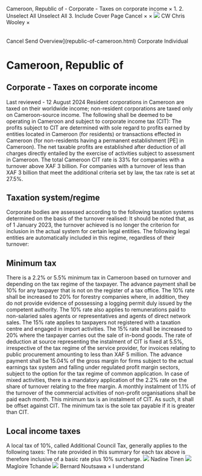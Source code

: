 Cameroon, Republic of - Corporate - Taxes on corporate income
×
1.
2.
Unselect All
Unselect All
3.
Include Cover Page
Cancel
×
×
![](-/media/world-wide-tax-summaries/attachments/global---chris-wooley.ashx%3Frev=ac5e5f3223b34096b1afc2a6009c7320&revision=ac5e5f32-23b3-4096-b1af-c2a6009c7320&hash=859B7ADC84DC2CBEC9760E9E6EE7DE6D0A8BFCDF)
CW
Chris Wooley
×
######
Cancel
Send
Overview](republic-of-cameroon.html)
Corporate
Individual
# Cameroon, Republic of
## Corporate - Taxes on corporate income
Last reviewed - 12 August 2024
Resident corporations in Cameroon are taxed on their worldwide income; non-resident corporations are taxed only on Cameroon-source income.
The following shall be deemed to be operating in Cameroon and subject to corporate income tax (CIT):
The profits subject to CIT are determined with sole regard to profits earned by entities located in Cameroon (for residents) or transactions effected in Cameroon (for non-residents having a permanent establishment [PE] in Cameroon).
The net taxable profits are established after deduction of all charges directly entailed by the exercise of activities subject to assessment in Cameroon.
The total Cameroon CIT rate is 33% for companies with a turnover above XAF 3 billion. For companies with a turnover of less than XAF 3 billion that meet the additional criteria set by law, the tax rate is set at 27.5%.
## Taxation system/regime
Corporate bodies are assessed according to the following taxation systems determined on the basis of the turnover realised:
It should be noted that, as of 1 January 2023, the turnover achieved is no longer the criterion for inclusion in the actual system for certain legal entities. The following legal entities are automatically included in this regime, regardless of their turnover:
## Minimum tax
There is a 2.2% or 5.5% minimum tax in Cameroon based on turnover and depending on the tax regime of the taxpayer. The advance payment shall be 10% for any taxpayer that is not on the register of a tax office. The 10% rate shall be increased to 20% for forestry companies where, in addition, they do not provide evidence of possessing a logging permit duly issued by the competent authority.
The 10% rate also applies to remunerations paid to non-salaried sales agents or representatives and agents of direct network sales. The 15% rate applies to taxpayers not registered with a taxation centre and engaged in import activities. The 15% rate shall be increased to 20% where the taxpayer carries out the sale of in-bond goods.
The rate of deduction at source representing the instalment of CIT is fixed at 5.5%, irrespective of the tax regime of the service provider, for invoices relating to public procurement amounting to less than XAF 5 million.
The advance payment shall be 15.04% of the gross margin for firms subject to the actual earnings tax system and falling under regulated profit margin sectors, subject to the option for the tax regime of common application. In case of mixed activities, there is a mandatory application of the 2.2% rate on the share of turnover relating to the free margin.
A monthly instalment of 1.1% of the turnover of the commercial activities of non-profit organisations shall be paid each month.
This minimum tax is an instalment of CIT. As such, it shall be offset against CIT. The minimum tax is the sole tax payable if it is greater than CIT.
## Local income taxes
A local tax of 10%, called Additional Council Tax, generally applies to the following taxes:
The rate provided in this summary for each tax above is therefore inclusive of a basic rate plus 10% surcharge.
![](-/media/world-wide-tax-summaries/attachments/cameroon-republic-of---nadine-tinen.ashx%3Frev=df03de7c410843dcac95c1a3c21f001f&revision=df03de7c-4108-43dc-ac95-c1a3c21f001f&hash=59F2F287AAA1D067DDC2962EAE4914F99180C95B)
Nadine Tinen
![](-/media/world-wide-tax-summaries/attachments/cameroon---magloire_tchande.ashx%3Frev=9572075f56d1490180f5a2910976e90f&revision=9572075f-56d1-4901-80f5-a2910976e90f&hash=E96EC6BED1A8917AAD07CF4ED29AF96D0E456C76)
Magloire Tchande
![](-/media/world-wide-tax-summaries/attachments/cameroon-republic-of---bernard-noutsawa.ashx%3Frev=f6f7d4519e2c4c458dfe947fc7d107d8&revision=f6f7d451-9e2c-4c45-8dfe-947fc7d107d8&hash=DF48BC6AFDDD0D006FB4131AEB57CF56CB48CC20)
Bernard Noutsawa
×
I understand
